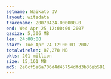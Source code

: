 ```yaml
---
setname: Waikato IV
layout: witsdata
tracename: 20070424-000000-0
end: Wed Apr 25 12:00:00 2007
gzsize: 5,306 MB
len: 24:00:00
start: Tue Apr 24 12:00:01 2007
totalwirelen: 87,278 MB
pkts: 201 million
size: 15,161 MB
md5: 2e0cf5a6a706d4d45754dfd3b36eb581
---
```

